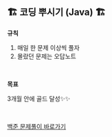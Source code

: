 ## 🏗️ 코딩 뿌시기 (Java) 🏗️

**규칙**
1. 매일 한 문제 이상씩 풀자
2. 몰랐던 문제는 오답노트

<br>

**목표**  

3개월 안에 골드 달성✨✨

<br>

[백준 문제풀이 바로가기](https://github.com/plum-king/Java-Coding-Test/tree/main/%EB%B0%B1%EC%A4%80)
